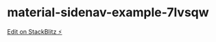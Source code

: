 # material-sidenav-example-7lvsqw

[Edit on StackBlitz ⚡️](https://stackblitz.com/edit/material-sidenav-example-7lvsqw)